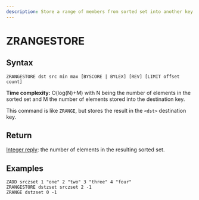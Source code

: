 ```yaml
---
description: Store a range of members from sorted set into another key
---
```


# ZRANGESTORE

## Syntax

    ZRANGESTORE dst src min max [BYSCORE | BYLEX] [REV] [LIMIT offset count]

**Time complexity:** O(log(N)+M) with N being the number of elements in the sorted set and M the number of elements stored into the destination key.

This command is like `ZRANGE`, but stores the result in the `<dst>` destination key.

## Return

[Integer reply](https://redis.io/docs/reference/protocol-spec#resp-integers): the number of elements in the resulting sorted set.

## Examples

```cli
ZADD srczset 1 "one" 2 "two" 3 "three" 4 "four"
ZRANGESTORE dstzset srczset 2 -1
ZRANGE dstzset 0 -1
```
